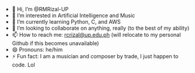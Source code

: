 - 👋 Hi, I’m @RMRizal-UP
- 👀 I’m interested in Artificial Intelligence and Music
- 🌱 I’m currently learning Python, C, and AWS
- 💞️ I’m looking to collaborate on anything, really (to the best of my ability)
- 📫 How to reach me: rcrizal@up.edu.ph (will relocate to my personal Github if this becomes unavailable)
- 😄 Pronouns: he/him
- ⚡ Fun fact: I am a musician and composer by trade, I just happen to code. Lol

<!---
RMRizal-UP/RMRizal-UP is a ✨ special ✨ repository because its `README.md` (this file) appears on your GitHub profile.
You can click the Preview link to take a look at your changes.
--->
